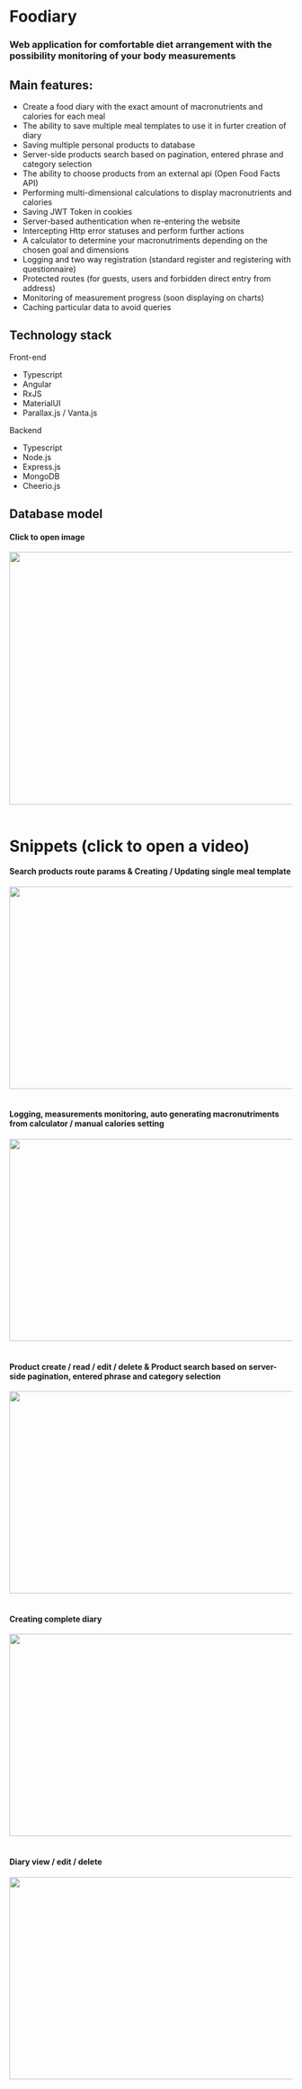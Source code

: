 # Foodiary

### Web application for comfortable diet arrangement with the possibility monitoring of your body measurements

## Main features:

- Create a food diary with the exact amount of macronutrients and calories for each meal
- The ability to save multiple meal templates to use it in furter creation of diary
- Saving multiple personal products to database
- Server-side products search based on pagination, entered phrase and category selection
- The ability to choose products from an external api (Open Food Facts API)
- Performing multi-dimensional calculations to display macronutrients and calories
- Saving JWT Token in cookies
- Server-based authentication when re-entering the website
- Intercepting Http error statuses and perform further actions 
- A calculator to determine your macronutriments depending on the chosen goal and dimensions
- Logging and two way registration (standard register and registering with questionnaire)
- Protected routes (for guests, users and forbidden direct entry from address)
- Monitoring of measurement progress (soon displaying on charts)
- Caching particular data to avoid queries

## Technology stack

Front-end
- Typescript
- Angular
- RxJS
- MaterialUI
- Parallax.js / Vanta.js

Backend
- Typescript
- Node.js
- Express.js
- MongoDB
- Cheerio.js

## Database model
#### Click to open image
<div align="left">
    <img src="https://i.imgur.com/5qgpByK.png" width="650" height="450">
</div>
<br>

# Snippets <b>(click to open a video)</b>

#### Search products route params & Creating / Updating single meal template
<div align="left">
     <a href="https://drive.google.com/file/d/1NX3LTkKBa1QoQWI6tWY6hxQLBfe6mzJh/view?usp=sharing">
        <img src="https://i.imgur.com/luQScLu.png" width="650" height="360">
     </a>
</div>
<br>

#### Logging, measurements monitoring, auto generating macronutriments from calculator / manual calories setting 
<div align="left">
     <a href="https://drive.google.com/file/d/1ZYZAKRctmLVyXkXPGvbxPGNHeyxHC7b_/view?usp=sharing">
        <img src="https://i.imgur.com/YgDBJUV.png" width="650" height="360">
     </a>
</div>
<br>

#### Product create / read / edit / delete & Product search based on server-side pagination, entered phrase and category selection
<div align="left">
     <a href="https://drive.google.com/file/d/1NK9yUJJd0_fqHLAL4Ku4GBmi_WlgxBSt/view?usp=sharing">
        <img src="https://i.imgur.com/VitPAzc.png" width="650" height="360">
     </a>
</div>
<br>

#### Creating complete diary
<div align="left">
     <a href="https://drive.google.com/file/d/16RNgsRaLBoD39u9K54ukraNHULSUmf3C/view?usp=sharing">
        <img src="https://i.imgur.com/28M7075.png" width="650" height="360">
     </a>
</div>
<br>

#### Diary view / edit / delete
<div align="left">
     <a href="https://drive.google.com/file/d/1ARGRDZIU6joyUAR3wZy_LTKlKnBef_RY/view?usp=sharing">
        <img src="https://i.imgur.com/jrKOBIZ.png" width="650" height="360">
     </a>
</div>
<br>

